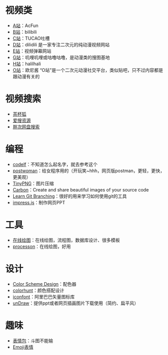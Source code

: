 # 视频类
- [A站](https://www.acfun.cn/)：AcFun
- [B站](https://www.bilibili.com/)：bilibili
- [C站](https://cosz.net/)：TUCAO吐槽
- [D站](https://www.5dm.tv/)：dilidili  是一家专注二次元的纯动漫视频网站
- [E站](http://www.ezdmw.com/)：视频弹幕网站
- [G站]()：叽哩叽哩或咕噜咕噜，是动漫类的搜图基地
- [H站](http://halihali.li/)：halilhali
- [O站](http://www.onijiang.com/)：欧尼酱  “O站”是一个二次元动漫社交平台，类似贴吧，只不过内容都是跟动漫有关的

# 视频搜索
- [茶杯狐](https://www.cupfox.com/)
- [爱搜资源](https://www.aisouziyuan.com)
- [胖次网盘搜索](https://www.panc.cc)

# 编程
- [codelf](https://www.chapianyuan.com/)：不知道怎么起名字，就去参考这个
- [postwoman](https://postwoman.io/)：给女程序用的（开玩笑~hhh，网页版postman，更轻，更快，更美观）
- [TinyPNG](https://tinypng.com/)：图片压缩
- [Carbon](https://carbon.now.sh)：Create and share beautiful images of your source code
- [Learn Git Branching](https://learngitbranching.js.org/)：很好的用来学习如何使用git的工具
- [impress.js](https://github.com/impress/impress.js)：制作网页PPT

# 工具
- [在线绘图](https://online.visual-paradigm.com/cn/diagrams/)：在线绘图，流程图，数据库设计、很多模板
- [processon](https://www.processon.com/)：在线绘图，好用


# 设计
- [Color Scheme Design](http://www.peise.net/tools/web/)：配色器
- [colorhunt](https://colorhunt.co/)：颜色搭配设计
- [iconfont](https://www.iconfont.cn/home/index)：阿里巴巴矢量图标库
- [unDraw](https://undraw.co/illustrations)：提供ppt或者网页插画图片下载使用（简约、扁平风）

# 趣味
- [表情包](https://www.52doutu.cn/maker/)：斗图不能输
- [Emoji表情](http://emojihomepage.com/)
